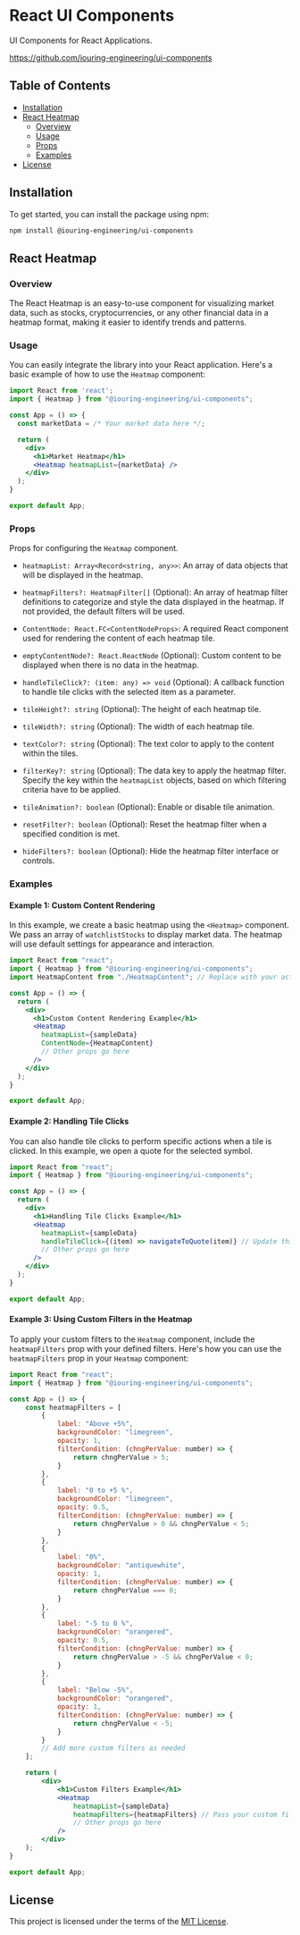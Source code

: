 # React UI Components

UI Components for React Applications.

<https://github.com/iouring-engineering/ui-components>

## Table of Contents

- [Installation](#installation)
- [React Heatmap](#react-heatmap)
  - [Overview](#overview)
  - [Usage](#usage)
  - [Props](#props)
  - [Examples](#examples)
- [License](#license)

## Installation

To get started, you can install the package using npm:

```bash
npm install @iouring-engineering/ui-components
```

## React Heatmap

### Overview

The React Heatmap is an easy-to-use component for visualizing market data, such as stocks, cryptocurrencies, or any other financial data in a heatmap format, making it easier to identify trends and patterns.

### Usage

You can easily integrate the library into your React application. Here's a basic example of how to use the `Heatmap` component:

```jsx
import React from 'react';
import { Heatmap } from "@iouring-engineering/ui-components";

const App = () => {
  const marketData = /* Your market data here */;

  return (
    <div>
      <h1>Market Heatmap</h1>
      <Heatmap heatmapList={marketData} />
    </div>
  );
}

export default App;
```

### Props

Props for configuring the `Heatmap` component.

- `heatmapList: Array<Record<string, any>>`: An array of data objects that will be displayed in the heatmap.

- `heatmapFilters?: HeatmapFilter[]` (Optional): An array of heatmap filter definitions to categorize and style the data displayed in the heatmap. If not provided, the default filters will be used.

- `ContentNode: React.FC<ContentNodeProps>`: A required React component used for rendering the content of each heatmap tile.

- `emptyContentNode?: React.ReactNode` (Optional): Custom content to be displayed when there is no data in the heatmap.

- `handleTileClick?: (item: any) => void` (Optional): A callback function to handle tile clicks with the selected item as a parameter.

- `tileHeight?: string` (Optional): The height of each heatmap tile.

- `tileWidth?: string` (Optional): The width of each heatmap tile.

- `textColor?: string` (Optional): The text color to apply to the content within the tiles.

- `filterKey?: string` (Optional): The data key to apply the heatmap filter. Specify the key within the `heatmapList` objects, based on which filtering criteria have to be applied.

- `tileAnimation?: boolean` (Optional): Enable or disable tile animation.

- `resetFilter?: boolean` (Optional): Reset the heatmap filter when a specified condition is met.

- `hideFilters?: boolean` (Optional): Hide the heatmap filter interface or controls.

### Examples

#### Example 1: Custom Content Rendering

In this example, we create a basic heatmap using the `<Heatmap>` component. We pass an array of `watchlistStocks` to display market data. The heatmap will use default settings for appearance and interaction.

```jsx
import React from "react";
import { Heatmap } from "@iouring-engineering/ui-components";
import HeatmapContent from "./HeatmapContent"; // Replace with your actual component to be rendered inside each tile

const App = () => {
  return (
    <div>
      <h1>Custom Content Rendering Example</h1>
      <Heatmap
        heatmapList={sampleData}
        ContentNode={HeatmapContent}
        // Other props go here
      />
    </div>
  );
}

export default App;
```

#### Example 2: Handling Tile Clicks

You can also handle tile clicks to perform specific actions when a tile is clicked. In this example, we open a quote for the selected symbol.

```jsx
import React from "react";
import { Heatmap } from "@iouring-engineering/ui-components";

const App = () => {
  return (
    <div>
      <h1>Handling Tile Clicks Example</h1>
      <Heatmap
        heatmapList={sampleData}
        handleTileClick={(item) => navigateToQuote(item)} // Update this as needed
        // Other props go here
      />
    </div>
  );
}

export default App;
```

#### Example 3: Using Custom Filters in the Heatmap

To apply your custom filters to the `Heatmap` component, include the `heatmapFilters` prop with your defined filters. Here's how you can use the `heatmapFilters` prop in your `Heatmap` component:

```jsx
import React from "react";
import { Heatmap } from "@iouring-engineering/ui-components";

const App = () => {
    const heatmapFilters = [
        {
            label: "Above +5%",
            backgroundColor: "limegreen",
            opacity: 1,
            filterCondition: (chngPerValue: number) => {
                return chngPerValue > 5;
            }
        },
        {
            label: "0 to +5 %",
            backgroundColor: "limegreen",
            opacity: 0.5,
            filterCondition: (chngPerValue: number) => {
                return chngPerValue > 0 && chngPerValue < 5;
            }
        },
        {
            label: "0%",
            backgroundColor: "antiquewhite",
            opacity: 1,
            filterCondition: (chngPerValue: number) => {
                return chngPerValue === 0;
            }
        },
        {
            label: "-5 to 0 %",
            backgroundColor: "orangered",
            opacity: 0.5,
            filterCondition: (chngPerValue: number) => {
                return chngPerValue > -5 && chngPerValue < 0;
            }
        },
        {
            label: "Below -5%",
            backgroundColor: "orangered",
            opacity: 1,
            filterCondition: (chngPerValue: number) => {
                return chngPerValue < -5;
            }
        }
        // Add more custom filters as needed
    ];

    return (
        <div>
            <h1>Custom Filters Example</h1>
            <Heatmap
                heatmapList={sampleData}
                heatmapFilters={heatmapFilters} // Pass your custom filters here
                // Other props go here
            />
        </div>
    );
}

export default App;
```

## License

This project is licensed under the terms of the [MIT License](https://github.com/iouring-engineering/ui-components/blob/main/LICENSE).
